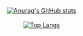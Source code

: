 <div align="center">
    <a href="#">
  <img src="https://github-readme-stats.vercel.app/api?username=rezadadashian2&hide=contribs,issues&show_icons=true&theme=radical" alt="Anurag's GitHub stats">
</div>

<br>
    
<div align="center">
  <a href="#">
    <img src="https://github-readme-stats.vercel.app/api/top-langs/?username=rezadadashian2&layout=donut&theme=radical" alt="Top Langs">
  </a>
</div>
